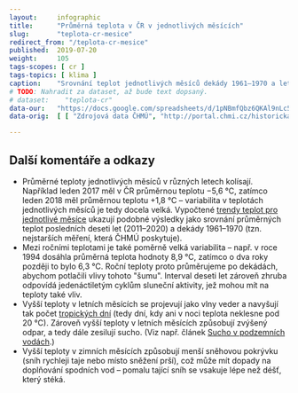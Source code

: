 ```yaml
---
layout:     infographic
title:      "Průměrná teplota v ČR v jednotlivých měsících"
slug:       "teplota-cr-mesice"
redirect_from: "/teplota-cr-mesice"
published:  2019-07-20
weight:     105
tags-scopes: [ cr ]
tags-topics: [ klima ]
caption:    "Srovnání teplot jednotlivých měsíců dekády 1961–1970 a let 2011–2020. Průměrná roční teplota se od roku 1961 zvýšila o 2,1 °C, ale oteplení se v různých měsících liší, například v květnu se teplota zvýšila průměrně o 1,3 °C. Největší změny v teplotě se udály v prosinci, lednu, srpnu a březnu."
# TODO: Nahradit za dataset, až bude text dopsaný.
# dataset:    "teplota-cr"
data-our:   "https://docs.google.com/spreadsheets/d/1pNBmfQbz6QKAl9nLc5RnoLrJMFrCSxzk_KOY4Ns7xTY/edit?usp=sharing"
data-orig:	[ [ "Zdrojová data ČHMÚ", "http://portal.chmi.cz/historicka-data/pocasi/uzemni-teploty" ] ]

---
```


## Další komentáře a odkazy

* Průměrné teploty jednotlivých měsíců v různých letech kolísají. Například leden 2017 měl v ČR průměrnou teplotu −5,6 °C, zatímco leden 2018 měl průměrnou teplotu +1,8 °C – variabilita v teplotách jednotlivých měsíců je tedy docela velká. Vypočtené [trendy teplot pro jednotlivé měsíce](/infografiky/trend-teplot-cr) ukazují podobné výsledky jako srovnání průměrných teplot posledních deseti let (2011–2020) a dekády 1961–1970 (tzn. nejstarších měření, která <glossary id="chmu">ČHMÚ</glossary> poskytuje).
* Mezi ročními teplotami je také poměrně velká variabilita – např. v roce 1994 dosáhla průměrná teplota hodnoty 8,9 °C, zatímco o dva roky později to bylo 6,3 °C. Roční teploty proto průměrujeme po dekádách, abychom potlačili vlivy tohoto "šumu". Interval deseti let zároveň zhruba odpovídá jedenáctiletým cyklům sluneční aktivity, jež mohou mít na teploty také vliv.
* Vyšší teploty v letních měsících se projevují jako vlny veder a navyšují tak počet [tropických dní](/infografiky/tropicke-dny-praha) (tedy dní, kdy ani v noci teplota neklesne pod 20 °C). Zároveň vyšší teploty v letních měsících způsobují zvýšený odpar, a tedy dále zesilují sucho. (Viz např. článek [Sucho v podzemních vodách](https://www.vtei.cz/2015/08/hydrologicke-sucho-v-podzemnich-vodach/).)
* Vyšší teploty v zimních měsících způsobují menší sněhovou pokrývku (sníh rychleji taje nebo místo sněžení prší), což může mít dopady na doplňování spodních vod – pomalu tající sníh se vsakuje lépe než déšť, který stéká.
